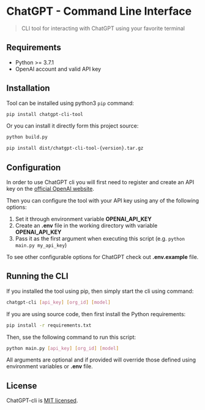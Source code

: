 # ChatGPT - Command Line Interface

> CLI tool for interacting with ChatGPT using your favorite terminal

## Requirements

* Python >= 3.7.1
* OpenAI account and valid API key

## Installation

Tool can be installed using python3 `pip` command:

```sh
pip install chatgpt-cli-tool
```

Or you can install it directly form this project source:

```sh
python build.py

pip install dist/chatgpt-cli-tool-{version}.tar.gz
```

## Configuration

In order to use ChatGPT cli you will first need to register and create an API key on
the [official OpenAI website](https://platform.openai.com/account/api-keys).

Then you can configure the tool with your API key using any of the following options:

1. Set it through environment variable **OPENAI_API_KEY**
2. Create an **.env** file in the working directory with variable **OPENAI_API_KEY**
3. Pass it as the first argument when executing this script (e.g. `python main.py my_api_key`)

To see other configurable options for ChatGPT check out **.env.example** file.

## Running the CLI

If you installed the tool using pip, then simply start the cli using command:

```sh
chatgpt-cli [api_key] [org_id] [model]
```

If you are using source code, then first install the Python requirements:

```sh
pip install -r requirements.txt
```

Then, sse the following command to run this script:

```sh
python main.py [api_key] [org_id] [model]
```

All arguments are optional and if provided will override those defined using environment variables or **.env** file.

## License

ChatGPT-cli is [MIT licensed](LICENSE).